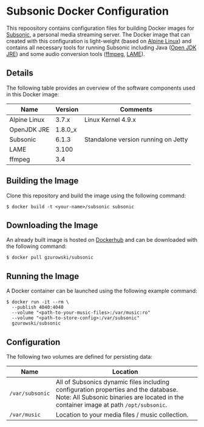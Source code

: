 # Subsonic Docker Configuration

This repoository contains configuration files for building Docker images for [Subsonic](http://www.subsonic.org/), a personal media streaming server. The Docker image that can created with this configuration is light-weight (based on [Alpine Linux](https://alpinelinux.org/)) and contains all necessary tools for running Subsonic including Java ([Open JDK JRE](http://openjdk.java.net/)) and some audio conversion tools ([ffmpeg](https://www.ffmpeg.org/), [LAME](http://lame.sourceforge.net/)).

## Details

The following table provides an overview of the software components used in this Docker image:

| Name | Version | Comments |
| --- | --- | ---
| Alpine Linux | 3.7.x | Linux Kernel 4.9.x |
| OpenJDK JRE | 1.8.0_x | |
| Subsonic | 6.1.3 | Standalone version running on Jetty |
| LAME | 3.100 | |
| ffmpeg | 3.4 | |


## Building the Image

Clone this repository and build the image using the following command:

```
$ docker build -t <your-name>/subsonic subsonic
```

## Downloading the Image

An already built image is hosted on [Dockerhub](https://hub.docker.com/r/gzurowski/subsonic/) and can be downloaded with the following command:

```
$ docker pull gzurowski/subsonic
```

## Running the Image

A Docker container can be launched using the following example command:

```
$ docker run -it --rm \
  --publish 4040:4040
  --volume "<path-to-your-music-files>:/var/music:ro"
  --volume "<path-to-store-config>:/var/subsonic"
  gzurowski/subsonic
```

## Configuration

The following two volumes are defined for persisting data:

| Name | Location |
| --- | --- |
| `/var/subsonic` | All of Subsonics dynamic files including configuration properties and the database. Note: All Subsonic binaries are located in the container image at path `/opt/subsonic`. |
| `/var/music` | Location to your media files / music collection. |
